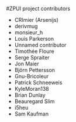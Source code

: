 #ZPUI project contributors

 - CRImier (Arsenijs)
 - derivmug
 - monsieur_h
 - Louis Parkerson
 - Unnamed contributor
 - Timothée Floure
 - Serge Spraiter
 - Jon Maier
 - Björn Pettersson
 - Gnu-Bricoleur
 - Patrick Schneeweis
 - KyleMoran138
 - Brian Dunlay
 - Beauregard Slim
 - i5heu
 - Sam Kaufman
